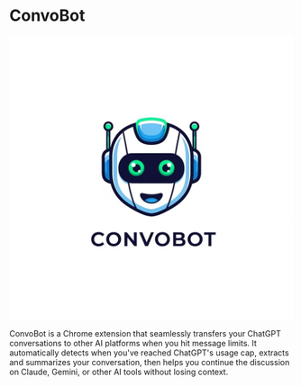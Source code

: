 # ConvoBot

![ConvoBot Logo](icons/convo-bot.png)

ConvoBot is a Chrome extension that seamlessly transfers your ChatGPT conversations to other AI platforms when you hit message limits. It automatically detects when you've reached ChatGPT's usage cap, extracts and summarizes your conversation, then helps you continue the discussion on Claude, Gemini, or other AI tools without losing context.

